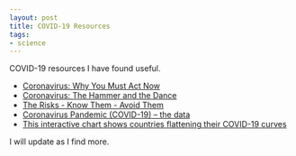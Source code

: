 ```yaml
---
layout: post
title: COVID-19 Resources
tags:
- science
---
```


COVID-19 resources I have found useful.

-   [Coronavirus: Why You Must Act Now](https://medium.com/@tomaspueyo/coronavirus-act-today-or-people-will-die-f4d3d9cd99ca)
-   [Coronavirus: The Hammer and the Dance](https://medium.com/@tomaspueyo/coronavirus-the-hammer-and-the-dance-be9337092b56)
-   [The Risks - Know Them - Avoid Them](https://www.erinbromage.com/post/the-risks-know-them-avoid-them)
-   [Coronavirus Pandemic (COVID-19) – the data](https://ourworldindata.org/coronavirus-data)
-   [This interactive chart shows countries flattening their COVID-19 curves](https://www.weforum.org/agenda/2020/03/covid19-coronavirus-countries-infection-trajectory/)

I will update as I find more.
